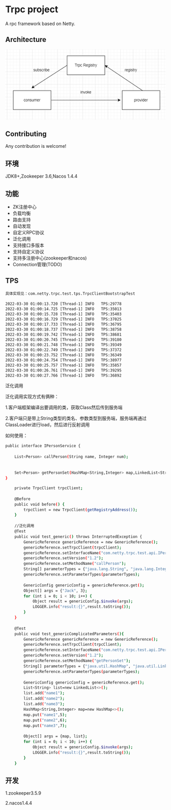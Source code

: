# Trpc project

A rpc framework based on Netty.

## Architecture

![Trpc skeleton](doc/trpc.png)

## Contributing

Any contribution is welcome!


## 环境
JDK8+,Zookeeper 3.6,Nacos 1.4.4

## 功能

* ZK注册中心
* 负载均衡
* 路由支持
* 自动发现
* 自定义RPC协议
* 泛化调用
* 支持接口多版本
* 支持自定义协议
* 支持多注册中心(zookeeper和nacos)
* Connection管理(TODO)


## TPS

    具体实现见：com.netty.trpc.test.tps.TrpcClientBootstrapTest

    2022-03-30 01:00:13.720 [Thread-1] INFO   TPS:29778 
    2022-03-30 01:00:14.725 [Thread-1] INFO   TPS:35013 
    2022-03-30 01:00:15.728 [Thread-1] INFO   TPS:35403 
    2022-03-30 01:00:16.729 [Thread-1] INFO   TPS:37025 
    2022-03-30 01:00:17.733 [Thread-1] INFO   TPS:36795 
    2022-03-30 01:00:18.737 [Thread-1] INFO   TPS:38758 
    2022-03-30 01:00:19.742 [Thread-1] INFO   TPS:38681 
    2022-03-30 01:00:20.745 [Thread-1] INFO   TPS:39180 
    2022-03-30 01:00:21.748 [Thread-1] INFO   TPS:39349 
    2022-03-30 01:00:22.749 [Thread-1] INFO   TPS:37372 
    2022-03-30 01:00:23.752 [Thread-1] INFO   TPS:36349 
    2022-03-30 01:00:24.754 [Thread-1] INFO   TPS:38977 
    2022-03-30 01:00:25.757 [Thread-1] INFO   TPS:35857 
    2022-03-30 01:00:26.761 [Thread-1] INFO   TPS:39295 
    2022-03-30 01:00:27.766 [Thread-1] INFO   TPS:36892 

泛化调用

泛化调用实现方式有俩种：

1.客户端框架编译出要调用的类，获取Class然后传到服务端

2.客户端只是带上String类型的类名、参数类型到服务端，服务端再通过ClassLoader进行load，然后进行反射调用

如何使用：
```bash
public interface IPersonService {

    List<Person> callPerson(String name, Integer num);


    Set<Person> getPersonSet(HashMap<String,Integer> map,LinkedList<String> names);
}
```

```bash
    private TrpcClient trpcClient;

    @Before
    public void before() {
        trpcClient = new TrpcClient(getRegistryAddress());
    }
    
    //泛化调用
    @Test
    public void test_generic() throws InterruptedException {
        GenericReference genericReference = new GenericReference();
        genericReference.setTrpcClient(trpcClient);
        genericReference.setInterfaceName("com.netty.trpc.test.api.IPersonService");
        genericReference.setVersion("1.2");
        genericReference.setMethodName("callPerson");
        String[] parameterTypes = {"java.lang.String", "java.lang.Integer"};
        genericReference.setParameterTypes(parameterTypes);

        GenericConfig genericConfig = genericReference.get();
        Object[] args = {"Jack", 3};
        for (int i = 0; i < 10; i++) {
            Object result = genericConfig.$invoke(args);
            LOGGER.info("result:{}",result.toString());
        }
    }

    @Test
    public void test_genericComplicatedParameters(){
        GenericReference genericReference = new GenericReference();
        genericReference.setTrpcClient(trpcClient);
        genericReference.setInterfaceName("com.netty.trpc.test.api.IPersonService");
        genericReference.setVersion("1.2");
        genericReference.setMethodName("getPersonSet");
        String[] parameterTypes = {"java.util.HashMap", "java.util.LinkedList"};
        genericReference.setParameterTypes(parameterTypes);

        GenericConfig genericConfig = genericReference.get();
        List<String> list=new LinkedList<>();
        list.add("name1");
        list.add("name2");
        list.add("name3");
        HashMap<String,Integer> map=new HashMap<>();
        map.put("name1",5);
        map.put("name2",6);
        map.put("name3",7);

        Object[] args = {map, list};
        for (int i = 0; i < 10; i++) {
            Object result = genericConfig.$invoke(args);
            LOGGER.info("result:{}",result.toString());
        }
    }
```

## 开发
    
1.zookeeper3.5.9

2.nacos1.4.4